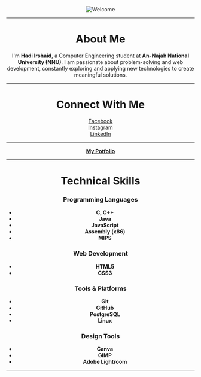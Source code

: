 <div align="center">
  <img src="https://camo.githubusercontent.com/60045dd358243c40036d3db8023ceacca6812389c232a13b7450dd67326e8e3e/68747470733a2f2f67696664622e636f6d2f696d616765732f66696c652f77656c636f6d652d6772656574696e672d31793274696d6d373633706377746c322e676966" alt="Welcome" />


---

# About Me  
I'm **Hadi Irshaid**, a Computer Engineering student at **An-Najah National University (NNU)**. I am passionate about problem-solving and web development, constantly exploring and applying new technologies to create meaningful solutions.  

---

# Connect With Me  
[Facebook](https://facebook.com/Hadi.Irshaid87)  
[Instagram](https://instagram.com/itsnewhadi107)  
[LinkedIn](https://linkedin.com/in/hadi-irshaid-345386319)

---

[**My Potfolio**](https://hadiirshaid.netlify.app/)

---

# Technical Skills  

### Programming Languages  
- **C, C++**  
- **Java**  
- **JavaScript**  
- **Assembly (x86)**  
- **MIPS**

### Web Development  
- **HTML5**  
- **CSS3**

### Tools & Platforms  
- **Git**  
- **GitHub**  
- **PostgreSQL**  
- **Linux**

### Design Tools  
- **Canva**  
- **GIMP**  
- **Adobe Lightroom**  

---
